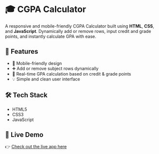 # 🎓 CGPA Calculator

A responsive and mobile-friendly CGPA Calculator built using **HTML**, **CSS**, and **JavaScript**. Dynamically add or remove rows, input credit and grade points, and instantly calculate GPA with ease.

## 🚀 Features

- 📱 Mobile-friendly design
- ➕ Add or remove subject rows dynamically
- 🎯 Real-time GPA calculation based on credit & grade points
- 💡 Simple and clean user interface

## 🛠️ Tech Stack

- HTML5
- CSS3
- JavaScript

## 🔗 Live Demo

👉 [Check out the live app here](https://premapleasant.github.io/CGPA_Calculator/)

